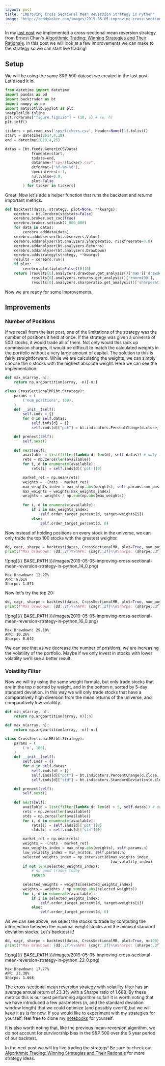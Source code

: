 ```yaml
---
layout: post
title: "Improving Cross Sectional Mean Reversion Strategy in Python"
image: "http://teddykoker.com/images/2019-05-05-improving-cross-sectional-mean-reversion-strategy-in-python_22_0.png"
---
```

In my [last post](/2019/04/backtesting-a-cross-sectional-mean-reversion-strategy-in-python/) we implemented a cross-sectional mean reversion strategy from Ernest Chan's [Algorithmic Trading: Winning Strategies and Their Rationale](https://amzn.to/2VptDjd). In this post we will look at a few improvements we can make to the strategy so we can start live trading!

## Setup

We will be using the same S&P 500 dataset we created in the last post. Let's load it in.


```python
from datetime import datetime 
import pandas as pd
import backtrader as bt
import numpy as np
import matplotlib.pyplot as plt
%matplotlib inline
plt.rcParams["figure.figsize"] = (10, 6) # (w, h)
plt.ioff()
```


```python
tickers = pd.read_csv('spy/tickers.csv', header=None)[1].tolist()
start = datetime(2014,4,28)
end = datetime(2019,4,25)
```


```python
datas = [bt.feeds.GenericCSVData(
            fromdate=start,
            todate=end,
            dataname=f"spy/{ticker}.csv",
            dtformat=('%Y-%m-%d'),
            openinterest=-1,
            nullvalue=0.0,
            plot=False
        ) for ticker in tickers]
```

Great. Now let's add a helper function that runs the backtest and returns important metrics.


```python
def backtest(datas, strategy, plot=None, **kwargs):
    cerebro = bt.Cerebro(stdstats=False)
    cerebro.broker.set_coc(True)
    cerebro.broker.setcash(1_000_000)
    for data in datas:
        cerebro.adddata(data)
    cerebro.addobserver(bt.observers.Value)
    cerebro.addanalyzer(bt.analyzers.SharpeRatio, riskfreerate=0.0)
    cerebro.addanalyzer(bt.analyzers.Returns)
    cerebro.addanalyzer(bt.analyzers.DrawDown)
    cerebro.addstrategy(strategy, **kwargs)
    results = cerebro.run()
    if plot:
        cerebro.plot(iplot=False)[0][0]
    return (results[0].analyzers.drawdown.get_analysis()['max']['drawdown'],
            results[0].analyzers.returns.get_analysis()['rnorm100'],
            results[0].analyzers.sharperatio.get_analysis()['sharperatio'])

```

Now we are ready for some improvements.

## Improvements

### Number of Positions

If we recall from the last post, one of the limitations of the strategy was the number of positions it held at once. If the strategy was given a universe of 500 stocks, it would trade all of them. Not only would this rack up commission charges, it would be difficult to match the calculated weights in the portfolio without a very large amount of capital. The solution to this is fairly straightforward. While we are calculating the weights, we can simply choose the *n* stocks with the highest absolute weight. Here we can see the implementation:


```python
def max_n(array, n):
    return np.argpartition(array, -n)[-n:]

class CrossSectionalMR(bt.Strategy):
    params = (
        ('num_positions', 100),
    )
    def __init__(self):
        self.inds = {}
        for d in self.datas:
            self.inds[d] = {}
            self.inds[d]["pct"] = bt.indicators.PercentChange(d.close, period=1)

    def prenext(self):
        self.next()
    
    def next(self):
        available = list(filter(lambda d: len(d), self.datas)) # only look at data that existed yesterday
        rets = np.zeros(len(available))            
        for i, d in enumerate(available):
            rets[i] = self.inds[d]['pct'][0]

        market_ret = np.mean(rets)
        weights = -(rets - market_ret)
        max_weights_index = max_n(np.abs(weights), self.params.num_positions) 
        max_weights = weights[max_weights_index]
        weights = weights / np.sum(np.abs(max_weights))
                
        for i, d in enumerate(available):
            if i in max_weights_index:
                self.order_target_percent(d, target=weights[i])
            else:
                self.order_target_percent(d, 0)
```

Now instead of holding positions on every stock in the universe, we can only trade the top 100 stocks with the greatest weights:


```python
dd, cagr, sharpe = backtest(datas, CrossSectionalMR, plot=True, num_positions=100)
print(f"Max Drawdown: {dd:.2f}%\nAPR: {cagr:.2f}%\nSharpe: {sharpe:.3f}")
```

 
![png]({{ BASE_PATH }}/images/2019-05-05-improving-cross-sectional-mean-reversion-strategy-in-python_14_0.png) 


    Max Drawdown: 12.27%
    APR: 9.61%
    Sharpe: 1.071


Now let's try the top 20:


```python
dd, cagr, sharpe = backtest(datas, CrossSectionalMR, plot=True, num_positions=20)
print(f"Max Drawdown: {dd:.2f}%\nAPR: {cagr:.2f}%\nSharpe: {sharpe:.3f}")
```

 
![png]({{ BASE_PATH }}/images/2019-05-05-improving-cross-sectional-mean-reversion-strategy-in-python_16_0.png) 


    Max Drawdown: 29.10%
    APR: 10.26%
    Sharpe: 0.642


We can see that as we decrease the number of positions, we are increasing the volatility of the portfolio. Maybe if we only invest in stocks with lower volatility we'll see a better result.

### Volatility Filter

Now we will try using the same weight formula, but only trade stocks that are in the top <i>n</i> sorted by weight, and in the bottom <i>n</i>, sorted by 5-day standard deviation. In this way we will only trade stocks that have a comparatively high diversion from the mean returns of the universe, and comparatively low volatility. 


```python
def min_n(array, n):
    return np.argpartition(array, n)[:n]

def max_n(array, n):
    return np.argpartition(array, -n)[-n:]

class CrossSectionalMR(bt.Strategy):
    params = (
        ('n', 100),
    )
    def __init__(self):
        self.inds = {}
        for d in self.datas:
            self.inds[d] = {}
            self.inds[d]["pct"] = bt.indicators.PercentChange(d.close, period=5)
            self.inds[d]["std"] = bt.indicators.StandardDeviation(d.close, period=5)

    def prenext(self):
        self.next()
    
    def next(self):
        available = list(filter(lambda d: len(d) > 5, self.datas)) # only look at data that existed last week
        rets = np.zeros(len(available))
        stds = np.zeros(len(available))
        for i, d in enumerate(available):
            rets[i] = self.inds[d]['pct'][0]
            stds[i] = self.inds[d]['std'][0]

        market_ret = np.mean(rets)
        weights = -(rets - market_ret)
        max_weights_index = max_n(np.abs(weights), self.params.n)
        low_volality_index = min_n(stds, self.params.n)
        selected_weights_index = np.intersect1d(max_weights_index,
                                                low_volality_index)
        if not len(selected_weights_index):
            # no good trades today
            return
            
        selected_weights = weights[selected_weights_index]
        weights = weights / np.sum(np.abs(selected_weights))      
        for i, d in enumerate(available):
            if i in selected_weights_index:
                self.order_target_percent(d, target=weights[i])
            else:
                self.order_target_percent(d, 0)
```

As we can see above, we select the stocks to trade by computing the intersection between the maximal weight stocks and the minimal standard deviation stocks. Let's backtest it!


```python
dd, cagr, sharpe = backtest(datas, CrossSectionalMR, plot=True, n=100)
print(f"Max Drawdown: {dd:.2f}%\nAPR: {cagr:.2f}%\nSharpe: {sharpe:.3f}")
```

 
![png]({{ BASE_PATH }}/images/2019-05-05-improving-cross-sectional-mean-reversion-strategy-in-python_22_0.png) 


    Max Drawdown: 17.77%
    APR: 23.30%
    Sharpe: 1.668


The cross-sectional mean reversion strategy with volatility filter has an
average annual return of 23.3% with a Sharpe ratio of 1.688. By these metrics
this is our best performing algorithm so far! It is worth noting that we have
introduced a few parameters (*n*, and the standard deviation window length) that
we could optimize (and possibly overfit),but we will keep it as is for now. If
you would like to experiment with my strategies for yourself, feel free to clone
my [notebooks](https://github.com/teddykoker/blog/tree/master/_notebooks) for
yourself.

It is also worth noting that, like the previous mean-reversion algorithm, we do
not account for survivorship bias in the S&P 500 over the 5 year period of our
backtest.

In the next post we will try live trading the strategy!  Be sure to check out
[Algorithmic Trading: Winning Strategies and Their
Rationale](https://amzn.to/2VptDjd) for more strategy ideas.

